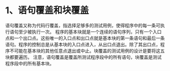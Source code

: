 # 1、语句覆盖和块覆盖

语句覆盖又称为代码行覆盖，指选择足够多的测试用例，使得程序中的每一条可执行语句至少被执行一次。 程序的基本块就是一个连续的语句序列，只有一个入口点和一个出口点。这些唯一的入口点和出口点就是基本块的第一条语句和最后一条语句。程序的控制总是从基本块的入口点进入，从出口点退出。除了其出口点，程序不可能在基本块的其他任意点退出或中止。块覆盖的测试用例的设计是要将这五块都要遍历。 注意，语句覆盖是覆盖所测试程序段中的所有语句，块覆盖是测试程序段中的所有基本块。